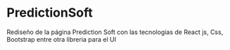 # PredictionSoft
Rediseño de la página Prediction Soft con las tecnologias de React js, Css, Bootstrap entre otra libreria para el UI
